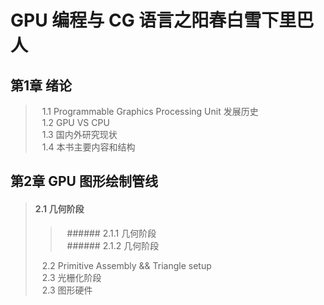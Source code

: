 # GPU 编程与 CG 语言之阳春白雪下里巴人

## 第1章 绪论
>&ensp; 1.1 Programmable Graphics Processing Unit 发展历史<br>
>&ensp; 1.2 GPU VS CPU<br>
>&ensp; 1.3 国内外研究现状<br>
>&ensp; 1.4 本书主要内容和结构<br>
## 第2章 GPU 图形绘制管线
> #### 2.1 几何阶段<br>
>
>>&ensp; ###### 2.1.1 几何阶段<br>
>>&ensp; ###### 2.1.2 几何阶段<br>
>
>&ensp; 2.2 Primitive Assembly && Triangle setup <br>
>&ensp; 2.3 光栅化阶段<br>
>&ensp; 2.3 图形硬件<br>
